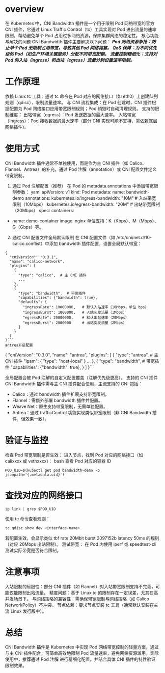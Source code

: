 # overview
在 Kubernetes 中，CNI Bandwidth 插件是一个用于限制 Pod 网络带宽的官方 CNI 插件，它通过 Linux Traffic Control（tc）工具实现对 Pod 进出流量的速率限制，帮助避免单个 Pod 占用过多网络资源，保障集群网络的稳定性。
核心功能与解决的问题
CNI Bandwidth 插件主要解决以下问题：
***Pod 网络资源争抢：防止单个 Pod 无限制占用带宽，导致其他 Pod 网络拥塞。***
***QoS 保障：为不同优先级的 Pod（如生产环境关键服务）分配不同带宽配额。***
***流量控制精细化：支持对 Pod 的入站（ingress）和出站（egress）流量分别设置速率限制。***

# 工作原理
依赖 Linux tc 工具：通过 tc 命令在 Pod 对应的网络接口（如 eth0）上创建队列规则（qdisc），限制流量速率。
与 CNI 流程集成：在 Pod 创建时，CNI 插件根据配置为 Pod 网络接口应用带宽限制规则；Pod 销毁时自动清理规则。
支持的限制维度：
出站带宽（egress）：Pod 发送数据的最大速率。
入站带宽（ingress）：Pod 接收数据的最大速率（部分 CNI 实现可能不支持，需依赖底层网络插件）。

# 使用方式
CNI Bandwidth 插件通常不单独使用，而是作为主 CNI 插件（如 Calico、Flannel、Antrea）的补充，通过 Pod 注解（annotation）或 CNI 配置文件定义带宽限制。

1. 通过 Pod 注解配置（推荐）
在 Pod 的 metadata.annotations 中添加带宽限制参数：
yaml
apiVersion: v1
kind: Pod
metadata:
  name: bandwidth-demo
  annotations:
    kubernetes.io/ingress-bandwidth: "10M"  # 入站带宽限制（10Mbps）
    kubernetes.io/egress-bandwidth: "20M"   # 出站带宽限制（20Mbps）
spec:
  containers:
  - name: demo-container
    image: nginx
单位支持：K（Kbps）、M（Mbps）、G（Gbps）等。
2. 通过 CNI 配置文件全局默认限制
在 CNI 配置文件（如 /etc/cni/net.d/10-calico.conflist）中添加 bandwidth 插件配置，设置全局默认带宽：
```
{
  "cniVersion": "0.3.1",
  "name": "calico-network",
  "plugins": [
    {
      "type": "calico",  # 主 CNI 插件
      ...
    },
    {
      "type": "bandwidth",  # 带宽插件
      "capabilities": {"bandwidth": true},
      "defaults": {
        "ingressRate": 10000000,   # 默认入站速率（10Mbps，单位 bps）
        "ingressBurst": 1000000,   # 入站突发流量（1Mbps）
        "egressRate": 20000000,    # 默认出站速率（20Mbps）
        "egressBurst": 2000000     # 出站突发流量（2Mbps）
      }
    }
  ]
}```
antrea开启配置
```
{
  "cniVersion": "0.3.0",
  "name": "antrea",
  "plugins": [
    {
      "type": "antrea",  # 主 CNI 插件
      "ipam": {
        "type": "host-local"
      }
      ...
    },
    {
      "type": "bandwidth",  # 带宽插件
      "capabilities": {"bandwidth": true},
    }
  ]
}```

全局配置会被 Pod 注解的自定义配置覆盖（注解优先级更高）。
支持的 CNI 插件
CNI Bandwidth 插件需与主 CNI 插件配合使用，主流支持的 CNI 包括：
* Calico：通过 bandwidth 插件扩展支持带宽限制。
* Flannel：需额外部署 bandwidth 插件并配置。
* Weave Net：原生支持带宽限制，无需单独配置。
* Antrea：通过 trafficControl 功能实现类似带宽限制（非 CNI Bandwidth 插件，但效果一致）。

# 验证与监控
检查 Pod 带宽限制是否生效：
进入节点，找到 Pod 对应的网络接口（如 calixxxx 或 vethxxxx）：
bash
查看 Pod 对应的容器 ID
```
POD_UID=$(kubectl get pod bandwidth-demo -o jsonpath='{.metadata.uid}')
```
# 查找对应的网络接口
```
ip link | grep $POD_UID
```
使用 tc 命令查看规则：
```bash
tc qdisc show dev <interface-name>
```
若配置生效，会显示类似 tbf rate 20Mbit burst 2097152b latency 50ms 的规则（对应 20Mbps 出站限制）。
测试带宽：
在 Pod 内使用 iperf 或 speedtest-cli 测试实际带宽是否符合限制。

# 注意事项
入站限制的局限性：部分 CNI 插件（如 Flannel）对入站带宽限制支持不完善，可能仅能限制出站流量。
精度问题：基于 Linux tc 的限制存在一定误差，尤其在高并发场景下。
与网络策略的兼容性：需确保带宽限制与网络策略（如 Calico NetworkPolicy）不冲突。
节点依赖：要求节点安装 tc 工具（通常默认安装在主流 Linux 发行版中）。
# 总结
CNI Bandwidth 插件是 Kubernetes 中实现 Pod 网络带宽控制的轻量方案，通过与主 CNI 插件配合，可简单高效地限制 Pod 流量速率，避免网络资源滥用。实际使用中，推荐通过 Pod 注解 进行精细化配置，并结合具体 CNI 插件的特性验证限制效果。